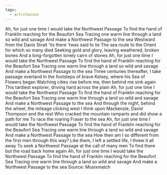 ```yaml
---
tags:
  - art/chanson
---
```


Ah, for just one time I would take the Northwest Passage
To find the hand of Franklin reaching for the Beaufort Sea
Tracing one warm line through a land so wild and savage
And make a Northwest Passage to the sea
Westward from the Davis Strait 'tis there 'twas said to lie
The sea route to the Orient for which so many died
Seeking gold and glory, leaving weathered, broken bones
And a long-forgotten lonely cairn of stones
Ah, for just one time I would take the Northwest Passage
To find the hand of Franklin reaching for the Beaufort Sea
Tracing one warm line through a land so wild and savage
And make a Northwest Passage to the sea
Three centuries thereafter, I take passage overland
In the footsteps of brave Kelsey, where his Sea of Flowers began
Watching cities rise before me, then behind me sink again
This tardiest explorer, driving hard across the plain
Ah, for just one time I would take the Northwest Passage
To find the hand of Franklin reaching for the Beaufort Sea
Tracing one warm line through a land so wild and savage
And make a Northwest Passage to the sea
And through the night, behind the wheel, the mileage clicking west
I think upon Mackenzie, David Thompson and the rest
Who cracked the mountain ramparts and did show a path for me
To race the roaring Fraser to the sea
Ah, for just one time I would take the Northwest Passage
To find the hand of Franklin reaching for the Beaufort Sea
Tracing one warm line through a land so wild and savage
And make a Northwest Passage to the sea
How then am I so different from the first men through this way?
Like them, I left a settled life, I threw it all away
To seek a Northwest Passage at the call of many men
To find there but the road back home again
Ah, for just one time I would take the Northwest Passage
To find the hand of Franklin reaching for the Beaufort Sea
Tracing one warm line through a land so wild and savage
And make a Northwest Passage to the sea
Source: Musixmatch